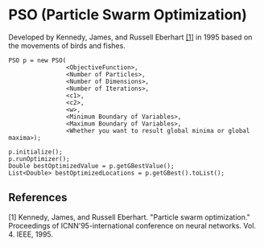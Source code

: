 # PSO (Particle Swarm Optimization)

Developed by Kennedy, James, and Russell Eberhart [[1]](#1) in 1995 based on the movements of birds
and fishes. 

```
PSO p = new PSO(
                <ObjectiveFunction>,
                <Number of Particles>,
                <Number of Dimensions>,
                <Number of Iterations>,
                <c1>,
                <c2>,
                <w>,
                <Minimum Boundary of Variables>,
                <Maximum Boundary of Variables>,
                <Whether you want to result global minima or global maxima>);

p.initialize();
p.runOptimizer();
Double bestOptimizedValue = p.getGBestValue();
List<Double> bestOptimizedLocations = p.getGBest().toList();
```

## References
<a id="1">[1]</a> Kennedy, James, and Russell Eberhart. "Particle swarm optimization." Proceedings of ICNN'95-international conference on neural networks. Vol. 4. IEEE, 1995.
